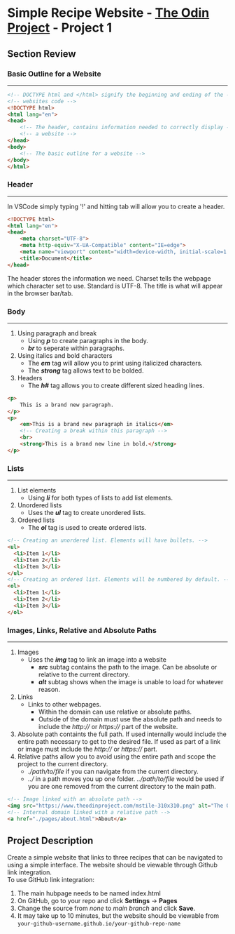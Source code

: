 # Simple Recipe Website - [The Odin Project](https://www.theodinproject.com/paths/foundations/courses/foundations/lessons/recipes) - Project 1
## Section Review
### Basic Outline for a Website
----
```html
<!-- DOCTYPE html and </html> signify the beginning and ending of the -->
<!-- websites code -->
<!DOCTYPE html> 
<html lang="en">
<head>
    <!-- The header, contains information needed to correctly display -->
    <!-- a website -->
</head>
<body>
    <!-- The basic outline for a website -->
</body>
</html>
```
### Header
----
In VSCode simply typing '!' and hitting tab will allow you to create a header.<br>
```HTML
<!DOCTYPE html>
<html lang="en">
<head>
    <meta charset="UTF-8">
    <meta http-equiv="X-UA-Compatible" content="IE=edge">
    <meta name="viewport" content="width=device-width, initial-scale=1.0">
    <title>Document</title>
</head>
```
The header stores the information we need. Charset tells the webpage which character set to use. Standard is UTF-8. The title is what will appear in the browser bar/tab.
### Body
------
1. Using paragraph and break
    * Using <strong><em>p</em></strong> to create paragraphs in the body.
    * <strong><em>br</em></strong> to seperate within paragraphs.
2. Using italics and bold characters
    * The <strong><em>em</em></strong> tag will allow you to print using italicized characters.
    * The <strong><em>strong</em></strong> tag allows text to be bolded.
3. Headers
    * The <strong><em>h#</em></strong> tag allows you to create different sized heading lines.
```html
<p> 
    This is a brand new paragraph.
</p>
<p>
    <em>This is a brand new paragraph in italics</em>
    <!-- Creating a break within this paragraph -->
    <br>
    <strong>This is a brand new line in bold.</strong>
</p> 
```
### Lists
----
1. List elements
    * Using <strong><em>li</em></strong> for both types of lists to add list elements.
2. Unordered lists
    * Uses the <strong><em>ul</em></strong> tag to create unordered lists.
3. Ordered lists
    * The <strong><em>ol</em></strong> tag is used to create ordered lists.
```html
<!-- Creating an unordered list. Elements will have bullets. -->
<ul>
  <li>Item 1</li>
  <li>Item 2</li>
  <li>Item 3</li>
</ul>
<!-- Creating an ordered list. Elements will be numbered by default. -->
<ol>
  <li>Item 1</li>
  <li>Item 2</li>
  <li>Item 3</li>
</ol>
```
### Images, Links, Relative and Absolute Paths
----
1. Images
    * Uses the <strong><em>img</em></strong> tag to link an image into a website
        * <strong><em>src</em></strong> subtag contains the path to the image. Can be absolute or relative to the current directory.
        * <strong><em>alt</em></strong> subtag shows when the image is unable to load for whatever reason.
2. Links
    * Links to other webpages.
        * Within the domain can use relative or absolute paths.
        * Outside of the domain must use the absolute path and needs to include the <em>http://</em> or <em>https://</em> part of the website. 
3. Absolute path containts the full path. If used internally would include the entire path necessary to get to the desired file. If used as part of a link or image must include the <em>http://</em> or <em>https://</em> part.
4. Relative paths allow you to avoid using the entire path and scope the project to the current directory. 
    * <em>./path/to/file</em> if you can navigate from the current directory.
    * <em>../</em> in a path moves you up one folder. <em>../path/to/file</em> would be used if you are one removed from the current directory to the main path.
```html
<!-- Image linked with an absolute path -->
<img src="https://www.theodinproject.com/mstile-310x310.png" alt="The Odin Project Logo">
<!-- Internal domain linked with a relative path -->
<a href="./pages/about.html">About</a>
```
## Project Description
Create a simple website that links to three recipes that can be navigated to using a simple interface. The website should be viewable through Github link integration. <br>
To use GitHub link integration:
<ol>
<li> The main hubpage needs to be named index.html
<li> On GitHub, go to your repo and click <strong>Settings</strong> -> <strong>Pages</strong>
<li> Change the source from <em>none</em> to <em>main branch</em> and click <strong>Save</strong>.
<li> It may take up to 10 minutes, but the website should be viewable from <code>your-github-username.github.io/your-github-repo-name</code>
</ol>